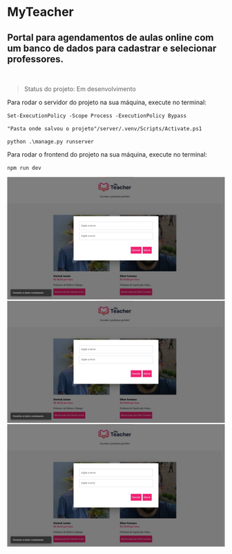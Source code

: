 # MyTeacher
<h2>Portal para agendamentos de aulas online com um banco de dados para cadastrar e selecionar professores.</h2><br>

> Status do projeto: Em desenvolvimento


Para rodar o servidor do projeto na sua máquina, execute no terminal:

```
Set-ExecutionPolicy -Scope Process -ExecutionPolicy Bypass
```

```
"Pasta onde salvou o projeto"/server/.venv/Scripts/Activate.ps1
```
```
python .\manage.py runserver   

```
Para rodar o frontend do projeto na sua máquina, execute no terminal:
```
npm run dev
```
<div>
<img src="Images/Exp1.jpeg" width="600rem">
</div>
<div>
<img src="Images/Exp.jpeg" width="600rem">
</div>
<div>
<img src="Images/Exp.jpeg" width="600rem">
</div>



